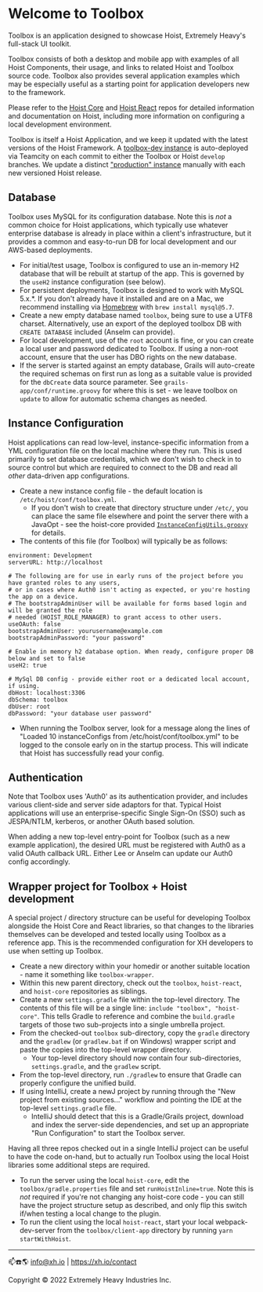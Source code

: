 # Welcome to Toolbox

Toolbox is an application designed to showcase Hoist, Extremely Heavy's full-stack UI toolkit.

Toolbox consists of both a desktop and mobile app with examples of all Hoist Components, their
usage, and links to related Hoist and Toolbox source code. Toolbox also provides several application
examples which may be especially useful as a starting point for application developers new to the
framework.

Please refer to the [Hoist Core](https://github.com/xh/hoist-core) and
[Hoist React](https://github.com/xh/hoist-react) repos for detailed information and documentation on
Hoist, including more information on configuring a local development environment.

Toolbox is itself a Hoist Application, and we keep it updated with the latest versions of the Hoist
Framework. A [toolbox-dev instance](https://toolbox-dev.xh.io) is auto-deployed via Teamcity on each
commit to either the Toolbox or Hoist `develop` branches. We update a distinct
["production" instance](https://toolbox.xh.io) manually with each new versioned Hoist release.

## Database

Toolbox uses MySQL for its configuration database. Note this is _not_ a common choice for Hoist
applications, which typically use whatever enterprise database is already in place within a client's
infrastructure, but it provides a common and easy-to-run DB for local development and our AWS-based
deployments.

* For initial/test usage, Toolbox is configured to  use an in-memory H2 database that will be 
  rebuilt at startup of the app. This is governed by the `useH2` instance configuration (see below).
* For persistent deployments, Toolbox is designed to work with MySQL 5.x.*.  If you don't already 
  have it installed and are on a Mac, we recommend installing via [Homebrew](https://brew.sh/) with 
 `brew install mysql@5.7`.
* Create a new empty database named `toolbox`, being sure to use a UTF8 charset. Alternatively, use
  an export of the deployed toolbox DB with `CREATE DATABASE` included (Anselm can provide).
* For local development, use of the `root` account is fine, or you can create a local user and
  password dedicated to Toolbox. If using a non-root account, ensure that the user has DBO rights on
  the new database.
* If the server is started against an empty database, Grails will auto-create the required schemas
  on first run as long as a suitable value is provided for the `dbCreate` data source parameter. See
  `grails-app/conf/runtime.groovy` for where this is set - we leave toolbox on `update` to allow for
  automatic schema changes as needed.

## Instance Configuration

Hoist applications can read low-level, instance-specific information from a YML configuration file
on the local machine where they run. This is used primarily to set database credentials, which we
don't wish to check in to source control but which are required to connect to the DB and read all
_other_ data-driven app configurations.

* Create a new instance config file - the default location is `/etc/hoist/conf/toolbox.yml`.
  * If you don't wish to create that directory structure under `/etc/`, you can place the same file
    elsewhere and point the server there with a JavaOpt - see the hoist-core provided
    [`InstanceConfigUtils.groovy`](https://github.com/xh/hoist-core/blob/develop/src/main/groovy/io/xh/hoist/util/InstanceConfigUtils.groovy)
    for details.
* The contents of this file (for Toolbox) will typically be as follows:

```
environment: Development
serverURL: http://localhost

# The following are for use in early runs of the project before you have granted roles to any users,
# or in cases where Auth0 isn't acting as expected, or you're hosting the app on a device. 
# The bootstrapAdminUser will be available for forms based login and will be granted the role 
# needed (HOIST_ROLE_MANAGER) to grant access to other users.
useOAuth: false
bootstrapAdminUser: yourusername@example.com
bootstrapAdminPassword: "your password"

# Enable in memory h2 database option. When ready, configure proper DB below and set to false
useH2: true

# MySql DB config - provide either root or a dedicated local account, if using.
dbHost: localhost:3306
dbSchema: toolbox
dbUser: root
dbPassword: "your database user password" 
```

* When running the Toolbox server, look for a message along the lines of "Loaded 10 instanceConfigs
  from /etc/hoist/conf/toolbox.yml" to be logged to the console early on in the startup process.
  This will indicate that Hoist has successfully read your config.

## Authentication

Note that Toolbox uses 'Auth0' as its authentication provider, and includes various client-side and
server side adaptors for that. Typical Hoist applications will use an enterprise-specific Single
Sign-On (SSO) such as JESPA/NTLM, kerberos, or another OAuth based solution.

When adding a new top-level entry-point for Toolbox (such as a new example application), the desired
URL must be registered with Auth0 as a valid OAuth callback URL. Either Lee or Anselm can update our
Auth0 config accordingly.

## Wrapper project for Toolbox + Hoist development

A special project / directory structure can be useful for developing Toolbox alongside the Hoist
Core and React libraries, so that changes to the libraries themselves can be developed and tested
locally using Toolbox as a reference app. This is the recommended configuration for XH developers to
use when setting up Toolbox.

* Create a new directory within your homedir or another suitable location - name it something like
  `toolbox-wrapper`.
* Within this new parent directory, check out the `toolbox`, `hoist-react`, and `hoist-core`
  repositories as siblings.
* Create a new `settings.gradle` file within the top-level directory. The contents of this file will
  be a single line: `include "toolbox", "hoist-core"`. This tells Gradle to reference and combine
  the `build.gradle` targets of those two sub-projects into a single umbrella project.
* From the checked-out `toolbox` sub-directory, copy the `gradle` directory and the `gradlew` (or
  `gradlew.bat` if on Windows) wrapper script and paste the copies into the top-level wrapper
  directory.
  * Your top-level directory should now contain four sub-directories, `settings.gradle`, and the
    `gradlew` script.
* From the top-level directory, run `./gradlew` to ensure that Gradle can properly configure the
  unified build.
* If using IntelliJ, create a newJ project by running through the "New project from existing
  sources..." workflow and pointing the IDE at the top-level `settings.gradle` file.
  * IntelliJ should detect that this is a Gradle/Grails project, download and index the server-side
    dependencies, and set up an appropriate "Run Configuration" to start the Toolbox server.

Having all three repos checked out in a single IntelliJ project can be useful to have the code
on-hand, but to actually run Toolbox using the local Hoist libraries some additional steps are
required.

* To run the server using the local `hoist-core`, edit the `toolbox/gradle.properties` file and set
  `runHoistInline=true`. Note this is _not_ required if you're not changing any hoist-core code -
  you can still have the project structure setup as described, and only flip this switch if/when
  testing a local change to the plugin.
* To run the client using the local `hoist-react`, start your local webpack-dev-server from the
  `toolbox/client-app` directory by running `yarn startWithHoist`.

------------------------------------------

📫☎️🌎 info@xh.io | <https://xh.io/contact>

Copyright © 2022 Extremely Heavy Industries Inc.
